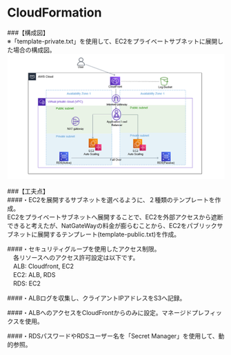 # CloudFormation

###【構成図】<br>
※「template-private.txt」を使用して、EC2をプライベートサブネットに展開した場合の構成図。
![configuration.png](configuration.png)

###【工夫点】  
####・EC2を展開するサブネットを選べるように、２種類のテンプレートを作成。  
  EC2をプライベートサブネットへ展開することで、EC2を外部アクセスから遮断できると考えたが、NatGateWayの料金が膨らむことから、EC2をパブリックサブネットに展開するテンプレート(template-public.txt)を作成。  
  
####・セキュリティグループを使用したアクセス制限。  
　各リソースへのアクセス許可設定は以下です。  
　ALB: Cloudfront, EC2  
　EC2: ALB, RDS  
　RDS: EC2  
  
####・ALBログを収集し、クライアントIPアドレスをS3へ記録。  
  
####・ALBへのアクセスをCloudFrontからのみに設定。マネージドプレフィックスを使用。  
  
####・RDSパスワードやRDSユーザー名を「Secret Manager」を使用して、動的参照。